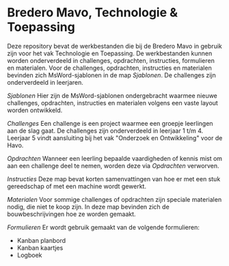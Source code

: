 # Bredero Mavo, Technologie & Toepassing

Deze repository bevat de werkbestanden die bij de Bredero Mavo in gebruik zijn voor het vak
Technologie en Toepassing. De werkbestanden kunnen worden onderverdeeld in challenges, opdrachten,
instructies, formulieren en materialen. Voor de challenges, opdrachten, instructies en materialen
bevinden zich MsWord-sjablonen in de map *Sjablonen*. De challenges zijn onderverdeeld in leerjaren.

*Sjablonen*
Hier zijn de MsWord-sjablonen ondergebracht waarmee nieuwe challenges, opdrachten, instructies en
materialen volgens een vaste layout worden ontwikkeld.

*Challenges*
Een challenge is een project waarmee een groepje leerlingen aan de slag gaat.
De challenges zijn onderverdeeld in leerjaar 1 t/m 4. Leerjaar 5 vindt aansluiting bij het vak
"Onderzoek en Ontwikkeling" voor de Havo.

*Opdrachten*
Wanneer een leerling bepaalde vaardigheden of kennis mist om aan een challenge
deel te nemen, worden deze via  *Opdrachten* verworven.

*Instructies*
Deze map bevat korten samenvattingen van hoe er met een stuk gereedschap of met
een machine wordt gewerkt.

*Materialen*
Voor sommige challenges of opdrachten zijn speciale materialen nodig, die niet te koop zijn.
In deze map bevinden zich de bouwbeschrijvingen hoe ze worden gemaakt.

*Formulieren*
Er wordt gebruik gemaakt van de volgende formulieren:
- Kanban planbord
- Kanban kaartjes
- Logboek
